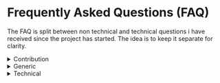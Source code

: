 # Frequently Asked Questions (FAQ)

The FAQ is split between non technical and technical questions i have received since the project has started.
The idea is to keep it separate for clarity.

<details>
<summary>Contribution</summary>

1. How can I contribute to the project?

   You can contribute by forking the repository, creating a new branch for your changes, and submitting a pull request. Ensure your code is well-documented, and link relevant issues if you're addressing        one.But if you're not into forking - feel free to open a new [discussion](https://github.com/invpe/GridShell/discussions)

3. What areas need help?

      We need contributions in areas like code optimization, developing and testing for different IoT devices, enhancing the documentation, and creating tutorials.

5. Do I need experience with IoT to contribute?

   Not necessarily! If you're new, you can help with documentation, testing, or learning by contributing to simple issues.

6. How can I join discussions?

      You can join ongoing [discussions](https://github.com/invpe/GridShell/discussions) on our GitHub Discussions or other communication platforms listed in the repository.
   
</details>

<details>
<summary>Generic</summary>
   
1. What is GridShell?

   GridShell is a collaborative distributed computing system (POC/MVP) designed to utilize the idle processing power of underutilized IoT devices.
   It creates a network where these devices can contribute to computational tasks, storage, and serverless capabilities.

2. How does GridShell work?

   GridShell works by connecting IoT devices, such as ESP32 sensors, into a network. Users submit computational tasks to the network,
   which are then executed across these devices, harnessing their combined processing power. Telemetry data is stored and replicated across nodes,
   and a validation mechanism ensures task accuracy and reliability.

3. What are Shell Tokens?

   Shell Tokens are GridShell's native reward system. Users earn Shell Tokens by successfully executing tasks for others within the GridShell network.
   These tokens can be redeemed for accessing distributed computing power, redeeming telemetry storage slots, and incentivizing participation within the ecosystem.


4. How can I earn Shell Tokens?
   
   You can earn Shell Tokens by successfully completing tasks within the GridShell network. Each validated task completion rewards you with Shell Tokens.

5. Can i swap tokens?

   Currently, there is no way to swap the GridShell utility token. If you are interested, you can take the initiative to list the token on free swapping services.

7. What are the applications of GridShell?

   GridShell has diverse applications including educational projects, IoT sensor networks, collaborative data analysis, visualization, offloading tasks,
   custom processing, and much more.

8. Can GridShell work with other IoT platforms?

   Yes, GridShell is designed with extensibility in mind and can seamlessly integrate with other platforms like Raspberry Pi.
   The project is open source and it can be adapted to various hardware environments, opening up a broader range of use cases and possibilities.

9. How does GridShell contribute to a sustainable future?

   GridShell reduces waste by utilizing the idle processing power of underutilized IoT devices, contributing to a greener,
   more interconnected future. It also empowers users to make the most of their IoT investments and reduce infrastructure expenses.

10. What makes GridShell unique?

   GridShell is unique in its innovative approach to harnessing the idle processing power of IoT devices for distributed computing.
   Unlike traditional systems, GridShell repurposes underutilized devices, such as ESP32 sensors, creating a collaborative network that maximizes their potential.

11. How does GridShell contribute to the future of IoT?
   
   GridShell is positioned at the forefront of the rapidly expanding IoT ecosystem, tapping into the billions of online devices,
   with even more predicted to go online in the coming years. This innovative platform introduces the concept of IoT devices earning real value
   for their owners instead of idling. By unlocking the latent processing power of these devices and creating a marketplace where their
   contributions are rewarded with Shell Tokens, GridShell idea introduces the potential to spark a new market dynamic,
   where every connected device becomes a valuable asset in the distributed computing landscape.

11. Why is this project a POC / MVP ?
    As the sole developer of this project, advancing GridShell beyond its current Proof of Concept (POC) or Minimum Viable Product (MVP) stage demands
    significant time, resources, and networking. Focusing solo, my efforts are concentrated on demonstrating the project's potential through its MVP/POC iteration.
    This allows for a clear showcase of its capabilities while acknowledging that further development into a fully-fledged product requires additional investment and collaboration.

12. What are GIP(s) ?

    These are documents i use to store the improvement ideas for GridShell. They help out to find ourselves in the vast space of ideas and implementations done so far.

13. What is TV ?

    TV stand for `Theoretical Value of a Shell`, it is dynamically calculated based on several key factors that reflect the current state and performance of the network.
    Here's a summary of how each component contributes to this calculation: [GIP060](https://github.com/invpe/GridShell/blob/main/Documentation/GIP/0060-TV.md)

</details>


<details>
<summary>Technical</summary>

1. How do i start computing?
   
   `task_id = submit("script","input payload")`
   
   `results = gettask(task_id)`
   
   It's that simple and follows the distributed tasks execution pattern.

   - You can start simply with the easy-to-use php script: [here](https://github.com/invpe/GridShell/tree/main/Sources/PHP), check [this GIP](https://github.com/invpe/GridShell/blob/main/Documentation/GIP/0081-V09-ADDTASKCustomScript.md) for examples.

   - Or by using the GridShell C++ library [here](https://github.com/invpe/GridShell/tree/main/Sources/GridShell), check [basic integrations](https://github.com/invpe/GridShell/tree/main/Sources/Integrations) for lots of examples.
   
      

3. What are the supported devices for use?

    Pretty much any ESP32 can become a GridShell node, as long as you can compile the sources or upload the latest release, you're ready to go. Check [here](https://github.com/invpe/GridShell/edit/main/Documentation/Hardware/README.md) for the list of devices tested.

4. Why use a scripting language like MyBasic?

    To prioritize simplicity in implementation and ease of demonstration, I've opted for a scripting language for tasks executed on GridShell. MyBasic's  straightforward syntax ensures accessibility for all users, fostering a welcoming environment for experimentation and testing within the GridShell ecosystem.

5. Why a centralized server instead of decentralization?

    In pursuit of simplicity and expeditious development, GridShell adopts a centralized server architecture rather than a decentralized peer-to-peer approach. This design choice facilitates rapid development and streamlines implementation processes, aligning with our priority of creating a user-friendly environment for efficient deployment and utilization. Simply put - because it was easier.


6. When using `use.php` or other way of interacting with the server i get an error:

```
PHP Warning:  stream_socket_client(): Failed to enable crypto in gridshell.php on line 35
PHP Warning:  stream_socket_client(): Unable to connect to ssl://work.gridshell.net:1911 (Unknown error) in gridshell.php on line 35
[GSHELL] Cant connect
```

In most cases this means you have been temporarily blocked, either by the exceed of the rate limits or incorrect behaviour.
Wait untill your address gets auto unblocked.

5. How do i submit a task, send shells, burn shells ?

    Use the simplest form of interacting with GridShell by using [php](https://github.com/invpe/GridShell/tree/main/Sources/PHP) client. But you can also work with GS via the library. See example integrations.


6. Are scripts fast?
    
    The current implementation employs an interpreted language (MyBasic), which may not deliver optimal speed performance, especially on Ultra-Low Power (ULP) devices like ESP32. While this aspect is subject to improvement in the future, the primary focus at present is on stability and simplicity. As GridShell evolves, efforts to enhance script execution speed on such devices will be considered.

7. How can I integrate GridShell into my IoT device's idle time?

    For IoT devices that typically follow a cycle of polling sensor data, waiting, and then polling again in an endless loop, you can replace any 'wait' period with a single call to `GridShell::Tick()`. This will allow your IoT device to participate in the GridShell network during its idle time.

8. How can I integrate GridShell into my IoT device's idle time if it goes into deep sleep?

    If your device goes into deep sleep after polling, you can use the `EVENT_NO_TASKS_TO_EXECUTE` callback to determine if there are any tasks to perform. If there are no tasks, the device can continue sleeping. However, if there are tasks, the device can work on them, even if it is at random intervals. You decide!

9. Can I execute tasks only if there is something to do?

    Absolutely. The core principle of GridShell is minimal power usage, aiming for green computing. If you don't want to keep your node online, simply use the `EVENT_NO_TASKS_TO_EXECUTE` callback to check if there are any tasks to perform. When this value is `zero`, you can disconnect and go to sleep.

All vanilla nodes starting from version 0.10 (V10) will have this functionality built into the setup screen [GIP0075](https://github.com/invpe/GridShell/blob/main/Documentation/GIP/0075-TODO_V10_GoToSleepFlagVanilla.md)
</details>


